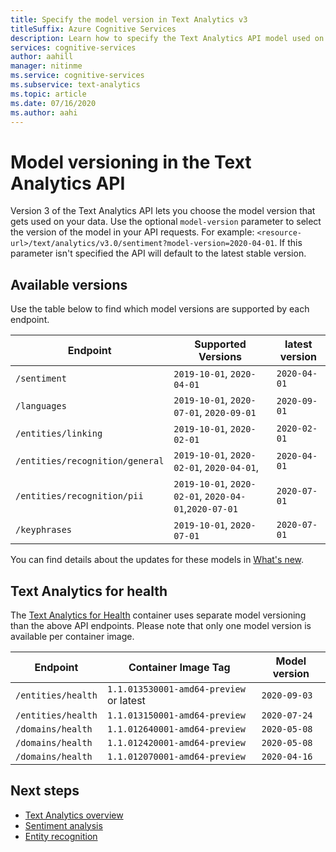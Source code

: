 ```yaml
---
title: Specify the model version in Text Analytics v3
titleSuffix: Azure Cognitive Services
description: Learn how to specify the Text Analytics API model used on your data. 
services: cognitive-services
author: aahill
manager: nitinme
ms.service: cognitive-services
ms.subservice: text-analytics
ms.topic: article
ms.date: 07/16/2020
ms.author: aahi
---
```


# Model versioning in the Text Analytics API

Version 3 of the Text Analytics API lets you choose the model version that gets used on your data. Use the optional `model-version` parameter to select the version of the model in your API requests. For example: `<resource-url>/text/analytics/v3.0/sentiment?model-version=2020-04-01`. If this parameter isn't specified the API will default to the latest stable version. 

## Available versions

Use the table below to find which model versions are supported by each endpoint.


| Endpoint                        | Supported Versions                                     | latest version |
|---------------------------------|--------------------------------------------------------|----------------|
| `/sentiment`                    | `2019-10-01`, `2020-04-01`                             | `2020-04-01`   |
| `/languages`                    | `2019-10-01`, `2020-07-01`, `2020-09-01`               | `2020-09-01`   |
| `/entities/linking`             | `2019-10-01`, `2020-02-01`                             | `2020-02-01`   |
| `/entities/recognition/general` | `2019-10-01`, `2020-02-01`, `2020-04-01`,              | `2020-04-01`   |
| `/entities/recognition/pii`     | `2019-10-01`, `2020-02-01`, `2020-04-01`,`2020-07-01`  | `2020-07-01`   |
| `/keyphrases`                   | `2019-10-01`, `2020-07-01`                             | `2020-07-01`   |


You can find details about the updates for these models in [What's new](../whats-new.md).

## Text Analytics for health

The [Text Analytics for Health](../how-tos/text-analytics-for-health.md) container uses separate model versioning than the above API endpoints.  Please note that only one model version is available per container image.

| Endpoint                        | Container Image Tag                     | Model version |
|---------------------------------|-----------------------------------------|---------------|
| `/entities/health`              | `1.1.013530001-amd64-preview` or latest          | `2020-09-03`  |
| `/entities/health`              | `1.1.013150001-amd64-preview`           | `2020-07-24`  |
| `/domains/health`               | `1.1.012640001-amd64-preview`           | `2020-05-08`  |
| `/domains/health`               | `1.1.012420001-amd64-preview`           | `2020-05-08`  |
| `/domains/health`               | `1.1.012070001-amd64-preview`           | `2020-04-16`  |


## Next steps

* [Text Analytics overview](../overview.md)
* [Sentiment analysis](../how-tos/text-analytics-how-to-sentiment-analysis.md)
* [Entity recognition](../how-tos/text-analytics-how-to-entity-linking.md)
